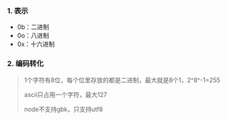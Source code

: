 ### 1.	表示

+ 0b：二进制
+ 0o：八进制
+ 0x：十六进制

### 2.    编码转化

> 1个字符有8位，每个位里存放的都是二进制，最大就是8个1，2^8^-1=255
>
> ascii只占用一个字符，最大127
>
> node不支持gbk，只支持utf8



